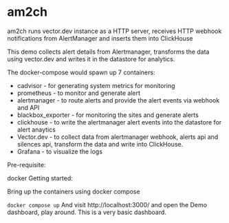 # am2ch

am2ch runs vector.dev instance as a HTTP server, receives HTTP webhook notifications from AlertManager and inserts them into ClickHouse

This demo collects alert details from Alertmanager, transforms the data using vector.dev and writes it in the datastore for analytics.

The docker-compose would spawn up 7 containers:

* cadvisor - for generating system metrics for monitoring
* prometheus - to monitor and generate alert
* alertmanager - to route alerts and provide the alert events via webhook and API
* blackbox_exporter - for monitoring the sites and generate alerts
* clickhouse - to write the alertmanager alert events into the datastore for alert anaytics
* Vector.dev - to collect data from alertmanager webhook, alerts api and silences api, transform the data and write into ClickHouse.
* Grafana - to visualize the logs

Pre-requisite:

docker
Getting started:

Bring up the containers using docker compose

```docker compose up```
And visit http://localhost:3000/ and open the Demo dashboard, play around.
This is a very basic dashboard.
